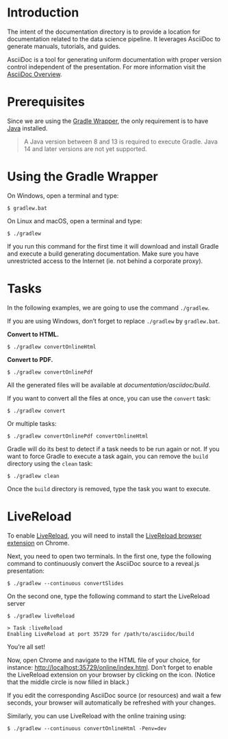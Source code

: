Introduction
==================
The intent of the documentation directory is to provide a location for documentation related to the data science pipeline. It
leverages AsciiDoc to generate manuals, tutorials, and guides.

AsciiDoc is a tool for generating uniform documentation with proper version control independent of the presentation.
For more information visit the [AsciiDoc Overview](https://asciidoctor.org/docs/what-is-asciidoc/).


Prerequisites
=============

Since we are using the [Gradle
Wrapper](https://docs.gradle.org/current/userguide/gradle_wrapper.html),
the only requirement is to have
[Java](https://www.java.com/fr/download/) installed.

> A Java version between 8 and 13 is required to execute Gradle. Java 14
> and later versions are not yet supported.


Using the Gradle Wrapper
========================

On Windows, open a terminal and type:

    $ gradlew.bat

On Linux and macOS, open a terminal and type:

    $ ./gradlew

If you run this command for the first time it will download and install
Gradle and execute a build generating documentation. Make sure you have unrestricted access to the Internet (ie.
not behind a corporate proxy).

Tasks
=====

In the following examples, we are going to use the command `./gradlew`.

If you are using Windows, don’t forget to replace `./gradlew` by
`gradlew.bat`.

**Convert to HTML.**

    $ ./gradlew convertOnlineHtml

**Convert to PDF.**

    $ ./gradlew convertOnlinePdf

All the generated files will be available at
*documentation/asciidoc/build*.

If you want to convert all the files at once, you can use the `convert`
task:

    $ ./gradlew convert


Or multiple tasks:

    $ ./gradlew convertOnlinePdf convertOnlineHtml

Gradle will do its best to detect if a task needs to be run again or
not. If you want to force Gradle to execute a task again, you can remove
the `build` directory using the `clean` task:

    $ ./gradlew clean

Once the `build` directory is removed, type the task you want to
execute.


LiveReload
==========

To enable [LiveReload](http://livereload.com/), you will need to install
the [LiveReload browser
extension](https://chrome.google.com/webstore/detail/livereload/jnihajbhpnppcggbcgedagnkighmdlei?hl=en)
on Chrome. 

Next, you need to open two terminals. In the first one, type the
following command to continuously convert the AsciiDoc source to a
reveal.js presentation:

    $ ./gradlew --continuous convertSlides

On the second one, type the following command to start the LiveReload
server

    $ ./gradlew liveReload

    > Task :liveReload
    Enabling LiveReload at port 35729 for /path/to/asciidoc/build

You’re all set!

Now, open Chrome and navigate to the HTML file of your choice, for
instance:
<http://localhost:35729/online/index.html>.
Don’t forget to enable the LiveReload extension on your browser by
clicking on the icon. (Notice that the middle circle is now filled in black.)

If you edit the corresponding AsciiDoc source (or resources) and wait a
few seconds, your browser will automatically be refreshed with your
changes.

Similarly, you can use LiveReload with the online training using:

    $ ./gradlew --continuous convertOnlineHtml -Penv=dev
